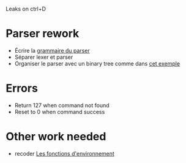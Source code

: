 Leaks on ctrl+D


# Parser rework
- Écrire la [grammaire du parser](https://pubs.opengroup.org/onlinepubs/9699919799.2018edition/utilities/V3_chap02.html)
- Séparer lexer et parser
- Organiser le parser avec un binary tree comme dans [cet exemple](https://www.gaudry.be/langages-analyse-syntaxique-ast.html#docStruct)

# Errors
- Return 127 when command not found
- Reset to 0 when command success

# Other work needed
- recoder [Les fonctions d'environnement](https://www.gnu.org/software/libc/manual/html_node/Environment-Access.html)
